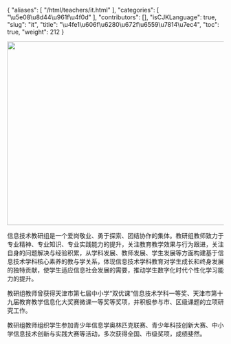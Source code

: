 {
    "aliases": [
        "/html/teachers/it.html"
    ],
    "categories": [
        "\u5e08\u8d44\u961f\u4f0d"
    ],
    "contributors": [],
    "isCJKLanguage": true,
    "slug": "it",
    "title": "\u4fe1\u606f\u6280\u672f\u6559\u7814\u7ec4",
    "toc": true,
    "weight": 212
}


<img
    src="https://cdn.tfls.online/mirror/full/675d03d6eef57e911cd3cadf7f125d12acaea1c9.jpg"
    style="display:block;margin-left:auto;margin-right:auto;"
    decoding="async"
    fetchpriority="auto"
    loading="lazy"
    height="427"
    width="640"
/>







信息技术教研组是一个爱岗敬业、勇于探索、团结协作的集体。教研组教师致力于专业精神、专业知识、专业实践能力的提升，关注教育教学效果与行为跟进，关注自身的问题解决与经验积累，从学科发展、教师发展、学生发展等方面构建基于信息技术学科核心素养的教与学关系，体现信息技术学科教育对学生成长和终身发展的独特贡献，使学生适应信息社会发展的需要，推动学生数字化时代个性化学习能力的提升。




教研组教师曾获得天津市第七届中小学“双优课”信息技术学科一等奖、天津市第十九届教育教学信息化大奖赛微课一等奖等奖项，并积极参与市、区级课题的立项研究工作。




教研组教师组织学生参加青少年信息学奥林匹克联赛、青少年科技创新大赛、中小学信息技术创新与实践大赛等活动，多次获得全国、市级奖项，成绩斐然。




